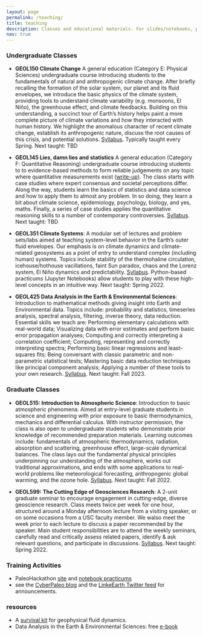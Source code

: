 ```yaml
---
layout: page
permalink: /teaching/
title: teaching
description: Classes and educational materials. For slides/notebooks, please email Julien.
nav: true
---
```



### Undergraduate Classes
- **GEOL150 Climate Change**
A general education (Category E: Physical Sciences) undergraduate course introducing students to the fundamentals of natural and anthropogenic climate change. After briefly recalling the formation of the solar system, our planet and its fluid envelopes, we introduce the basic physics of the climate system, providing tools to understand climate variability (e.g. monsoons, El Niño), the greenhouse effect, and climate feedbacks. Building on this understanding, a succinct tour of Earth’s history helps paint a more complete picture of climate variations and how they interacted with human history. We highlight the anomalous character of recent climate change, establish its anthropogenic nature, discuss the root causes of this crisis, and potential solutions.  [Syllabus](../assets/pdf/GEOL150_syllabus.pdf). Typically taught every Spring. Next taught: TBD

- **GEOL145 Lies, damn lies and statistics**
A general education (Category F: Quantitative Reasoning) undergraduate course introducing students to to evidence-based methods to form reliable judgements on any topic where quantitative measurements exist ([write-up](https://dornsife.usc.edu/news/stories/3039/course-targets-fake-news/)). The class starts with case studies where expert consensus and societal perceptions differ. Along the way, students learn the basics of statistics and data science and how to apply them to almost any problem. In so doing, they learn a bit about climate science, epidemiology, psychology, biology, and yes, maths. Finally, a series of case studies applies the quantitative reasoning skills to a number of contemporary controversies.  [Syllabus](../assets/pdf/GEOL145_syllabus.pdf). Next taught: TBD

- **GEOL351 Climate Systems**:
A modular set of lectures and problem sets/labs aimed at teaching system-level behavior in the Earth’s outer fluid envelopes. Our emphasis is on climate dynamics and climate-related geosystems as a point of entry to understand complex (including human) systems. Topics include stability of the thermohaline circulation, icehouse/hothouse vacillations, faint Sun paradox, chaos and the Lorenz system, El Niño dynamics and predictability. [Syllabus](../assets/pdf/GEOL351L_Syllabus_Fall2017_v1.1.pdf). Python-based practicums (Jupyter Notebooks) allow students to play with these high-level concepts in an intuitive way.   Next taught: Spring 2022.

- **GEOL425 Data Analysis in the Earth & Environmental Sciences**:
Introduction to mathematical methods giving insight into Earth and Environmental data. Topics include: probability and statistics, timeseries analysis, spectral analysis, filtering, inverse theory, data reduction. Essential skills we teach are: Performing elementary calculations with real-world data;  Visualizing data with error estimates and perform basic error propagation analyses; Computing and correctly interpreting a correlation coefficient; Computing, representing and correctly interpreting spectra; Performing basic linear regressions and least-squares fits; Being conversant with classic parametric and non-parametric statistical tests; Mastering basic data reduction techniques like principal component analysis; Applying a number of these tools to your own research.  [Syllabus](../assets/pdf/GEOL425_syllabus.pdf). Next taught: Fall 2023.


### Graduate Classes
- **GEOL515: Introduction to Atmospheric Science**:
Introduction to basic atmospheric phenomena. Aimed at entry-level graduate students in science and engineering with prior exposure to basic thermodynamics, mechanics and differential calculus. With instructor permission, the class is also open to undergraduate students who demonstrate prior knowledge of recommended preparation materials. Learning outcomes include: fundamentals of atmospheric thermodynamics, radiation, absorption and scattering, greenhouse effect, large-scale dynamical balances. The class lays out the fundamental physical principles underpinning our understanding of the atmosphere, works out traditional approximations, and ends with some applications to real-world problems like meteorological forecasting, anthropogenic global warming, and the ozone hole.  [Syllabus](../assets/pdf/GEOL515_syllabus.pdf). Next taught: Fall 2022.

- **GEOL599: The Cutting Edge of Geosciences Research**:
A 2-unit graduate seminar to encourage engagement in cutting-edge, diverse geoscience research. Class meets twice per week for one hour, structured around a Monday afternoon lecture from a visiting speaker, or on some occasions from a USC faculty member. We walso meet the week prior to each lecture to discuss a paper recommended by the speaker. Main student responsibilities are to attend the weekly seminars, carefully read and critically assess related papers, identify & ask relevant questions, and participate in discussions. [Syllabus](../assets/pdf/GEOL599_DeptColloquium_Fa2021_syllabus). Next taught: Spring 2022.

### Training Activities
- PaleoHackathon [site](https://linkedearth.github.io/paleoHackathon/) and [notebook practicums](https://github.com/LinkedEarth/paleoHackathon)
- see the [CyberPaleo blog](https://medium.com/cyberpaleo) and the [LinkeEarth Twitter feed](https://twitter.com/Linked_Earth) for announcements.

### resources
- A [survival kit](../assets/pdf/GFD_basics.pdf) for geophysical fluid dynamics.
- Data Analysis in the Earth & Environmental Sciences: free [e-book](https://figshare.com/articles/book/Data_Analysis_in_the_Earth_Environmental_Sciences/1014336)

